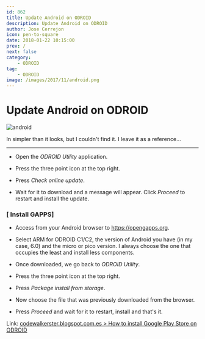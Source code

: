 ```yaml
---
id: 862
title: Update Android on ODROID
description: Update Android on ODROID
author: Jose Cerrejon
icon: pen-to-square
date: 2018-01-22 10:15:00
prev: /
next: false
category:
    - ODROID
tag:
    - ODROID
image: /images/2017/11/android.png
---
```


# Update Android on ODROID

![android](/images/2017/11/android.png)

In simpler than it looks, but I couldn't find it. I leave it as a reference...

---

-   Open the _ODROID Utility_ application.

-   Press the three point icon at the top right.

-   Press _Check online update_.

-   Wait for it to download and a message will appear. Click _Proceed_ to restart and install the update.

### [ Install GAPPS]

-   Access from your Android browser to https://opengapps.org.

-   Select ARM for ODROID C1/C2, the version of Android you have (in my case, 6.0) and the micro or pico version. I always choose the one that occupies the least and install less components.

-   Once downloaded, we go back to _ODROID Utility_.

-   Press the three point icon at the top right.

-   Press _Package install from storage_.

-   Now choose the file that was previously downloaded from the browser.

-   Press _Proceed_ and wait for it to restart, install and that's it.

Link: [codewalkerster.blogspot.com.es > How to install Google Play Store on ODROID](https://codewalkerster.blogspot.com.es/2016/06/how-to-install-google-play-store-on.html)
